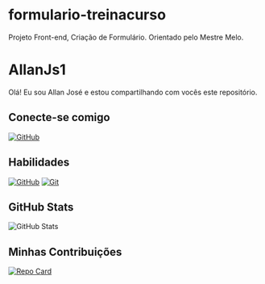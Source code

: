 # formulario-treinacurso
Projeto Front-end, Criação de Formulário. Orientado pelo Mestre Melo.

# AllanJs1
Olá! Eu sou Allan José e estou compartilhando com vocês este repositório.

## Conecte-se comigo 
[![GitHub](https://img.shields.io/badge/GitHub-0E76A8?style=for-the-badge&logo=GitHub&logoColor=0E76A8)](https://github.com/Allanjs)

## Habilidades
[![GitHub](https://img.shields.io/badge/GitHub-0E76A8?style=for-the-badge&logo=GitHub&logoColor=0E76A8)](https://docs.github.com/)
[![Git](https://img.shields.io/badge/Git-0E76A8?style=for-the-badge&logo=GitHub&logoColor=0E76A8)](https://git-scm.com/doc)


## GitHub Stats
![GitHub Stats](https://github-readme-stats.vercel.app/api?username=allanjs1&theme=transparent&bg_color=0E76A8&border_color=fff&show_icons=true&icon_color=fff&title_color=fff&text_color=fff&hide_title=true&hide=stars)

## Minhas Contribuições
[![Repo Card](https://github-readme-stats.vercel.app/api/pin/?username=allanjs1&repo=dio-lab-open-source&bg_color=0E76A8&border_color=fff&show_icons=true&icon_color=fff&title_color=fff&text_color=fff)](https://github.com/Allanjs1/dio-curso-git-github)

